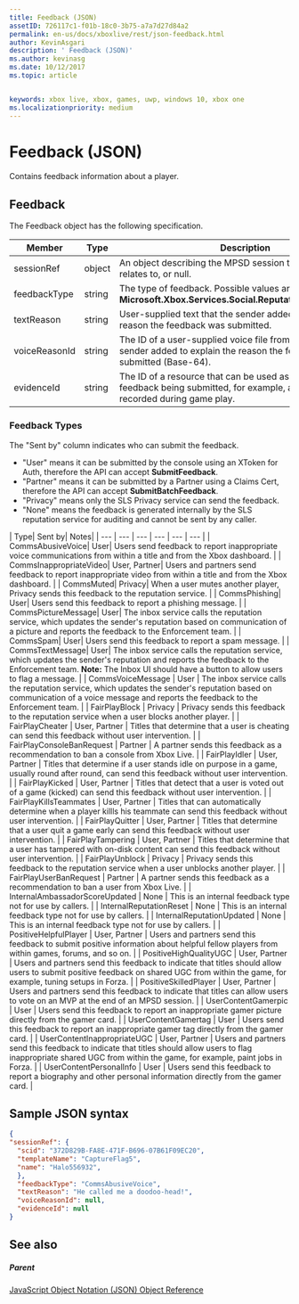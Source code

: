```yaml
---
title: Feedback (JSON)
assetID: 726117c1-f01b-18c0-3b75-a7a7d27d84a2
permalink: en-us/docs/xboxlive/rest/json-feedback.html
author: KevinAsgari
description: ' Feedback (JSON)'
ms.author: kevinasg
ms.date: 10/12/2017
ms.topic: article


keywords: xbox live, xbox, games, uwp, windows 10, xbox one
ms.localizationpriority: medium
---
```



# Feedback (JSON)
Contains feedback information about a player.
<a id="ID4EN"></a>


## Feedback

The Feedback object has the following specification.

| Member| Type| Description|
| --- | --- | --- |
| sessionRef| object | An object describing the MPSD session this feedback relates to, or null. |
| feedbackType| string | The type of feedback. Possible values are defined in the <b>Microsoft.Xbox.Services.Social.ReputationFeedbackType</b>. |
| textReason| string| User-supplied text that the sender added to explain the reason the feedback was submitted. |
| voiceReasonId| string| The ID of a user-supplied voice file from Kinect that the sender added to explain the reason the feedback was submitted (Base-64). |
| evidenceId| string| The ID of a resource that can be used as evidence of the feedback being submitted, for example, a video file recorded during game play. |

<a id="ID4EVC"></a>


### Feedback Types

The "Sent by" column indicates who can submit the feedback.

   * "User" means it can be submitted by the console using an XToken for Auth, therefore the API can accept **SubmitFeedback**.
   * "Partner" means it can be submitted by a Partner using a Claims Cert, therefore the API can accept **SubmitBatchFeedback**.
   * "Privacy" means only the SLS Privacy service can send the feedback.
   * "None" means the feedback is generated internally by the SLS reputation service for auditing and cannot be sent by any caller.

| Type| Sent by| Notes|
| --- | --- | --- | --- | --- | --- |
| CommsAbusiveVoice| User| Users send feedback to report inappropriate voice communications from within a title and from the Xbox dashboard. |
| CommsInappropriateVideo| User, Partner| Users and partners send feedback to report inappropriate video from within a title and from the Xbox dashboard. |
| CommsMuted| Privacy| When a user mutes another player, Privacy sends this feedback to the reputation service. |
| CommsPhishing| User| Users send this feedback to report a phishing message. |
| CommsPictureMessage| User| The inbox service calls the reputation service, which updates the sender's reputation based on communication of a picture and reports the feedback to the Enforcement team. |
| CommsSpam| User| Users send this feedback to report a spam message. |
| CommsTextMessage| User| The inbox service calls the reputation service, which updates the sender's reputation and reports the feedback to the Enforcement team. **Note:** The Inbox UI should have a button to allow users to flag a message. |
  | CommsVoiceMessage | User | The inbox service calls the reputation service, which updates the sender's reputation based on communication of a voice message and reports the feedback to the Enforcement team.  |
  | FairPlayBlock | Privacy | Privacy sends this feedback to the reputation service when a user blocks another player.  |
  | FairPlayCheater | User, Partner | Titles that determine that a user is cheating can send this feedback without user intervention.  |
  | FairPlayConsoleBanRequest | Partner | A partner sends this feedback as a recommendation to ban a console from Xbox Live.  |
  | FairPlayIdler | User, Partner | Titles that determine if a user stands idle on purpose in a game, usually round after round, can send this feedback without user intervention.  |
  | FairPlayKicked | User, Partner | Titles that detect that a user is voted out of a game (kicked) can send this feedback without user intervention.  |
  | FairPlayKillsTeammates | User, Partner | Titles that can automatically determine when a player killls his teammate can send this feedback without user intervention.  |
  | FairPlayQuitter | User, Partner | Titles that determine that a user quit a game early can send this feedback without user intervention.  |
  | FairPlayTampering | User, Partner | Titles that determine that a user has tampered with on-disk content can send this feedback without user intervention.  |
  | FairPlayUnblock | Privacy | Privacy sends this feedback to the reputation service when a user unblocks another player.  |
  | FairPlayUserBanRequest | Partner | A partner sends this feedback as a recommendation to ban a user from Xbox Live.  |
  | InternalAmbassadorScoreUpdated | None | This is an internal feedback type not for use by callers.  |
  | InternalReputationReset | None | This is an internal feedback type not for use by callers.  |
  | InternalReputationUpdated | None | This is an internal feedback type not for use by callers.  |
  | PositiveHelpfulPlayer | User, Partner | Users and partners send this feedback to submit positive information about helpful fellow players from within games, forums, and so on.  |
  | PositiveHighQualityUGC | User, Partner | Users and partners send this feedback to indicate that titles should allow users to submit positive feedback on shared UGC from within the game, for example, tuning setups in Forza.  |
  | PositiveSkilledPlayer | User, Partner | Users and partners send this feedback to indicate that titles can allow users to vote on an MVP at the end of an MPSD session.  |
  | UserContentGamerpic | User | Users send this feedback to report an inappropriate gamer picture directly from the gamer card.  |
  | UserContentGamertag | User | Users send this feedback to report an inappropriate gamer tag directly from the gamer card.  |
  | UserContentInappropriateUGC | User, Partner | Users and partners send this feedback to indicate that titles should allow users to flag inappropriate shared UGC from within the game, for example, paint jobs in Forza.  |
  | UserContentPersonalInfo | User | Users send this feedback to report a biography and other personal information directly from the gamer card.  |

<a id="ID4EFEAC"></a>


## Sample JSON syntax


```json
{
"sessionRef": {
  "scid": "372D829B-FA8E-471F-B696-07B61F09EC20",
  "templateName": "CaptureFlag5",
  "name": "Halo556932",
  },
  "feedbackType": "CommsAbusiveVoice",
  "textReason": "He called me a doodoo-head!",
  "voiceReasonId": null,
  "evidenceId": null
}

```


<a id="ID4EOEAC"></a>


## See also

<a id="ID4EQEAC"></a>


##### Parent

[JavaScript Object Notation (JSON) Object Reference](atoc-xboxlivews-reference-json.md)
